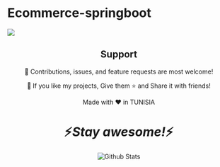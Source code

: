 # Ecommerce-springboot

<img src="https://i.postimg.cc/h4CKYRWS/Capture-e-commerce-maven.png" />


<br />

<h2 align="center">Support</h2>

<p align="center">🤝 Contributions, issues, and feature requests are most welcome!</p>

<p align="center">💙 If you like my projects, Give them ⭐ and Share it with friends!</p>
</p>
<p align="center">Made with ❤️ in TUNISIA</p>

<h1 align='center'>⚡️<i>Stay awesome!</i>⚡️</h1>

<p align="center">
        <img src="https://raw.githubusercontent.com/mayhemantt/mayhemantt/Update/svg/Bottom.svg" alt="Github Stats" />
</p>
